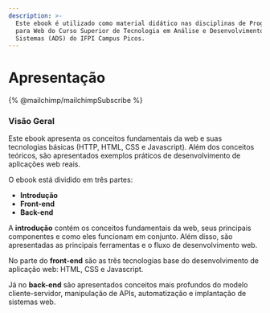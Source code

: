 ```yaml
---
description: >-
  Este ebook é utilizado como material didático nas disciplinas de Programação
  para Web do Curso Superior de Tecnologia em Análise e Desenvolvimento de
  Sistemas (ADS) do IFPI Campus Picos.
---
```


# Apresentação

{% @mailchimp/mailchimpSubscribe %}

### Visão Geral

Este ebook apresenta os conceitos fundamentais da web e suas tecnologias básicas (HTTP, HTML, CSS e Javascript). Além dos conceitos teóricos, são apresentados exemplos práticos de desenvolvimento de aplicações web reais.

O ebook está dividido em três partes:

* **Introdução**
* **Front-end**
* **Back-end**

A **introdução** contém os conceitos fundamentais da web, seus principais componentes e como eles funcionam em conjunto. Além disso, são apresentadas as principais ferramentas e o fluxo de desenvolvimento web.

No parte do **front-end** são as três tecnologias base do desenvolvimento de aplicação web: HTML, CSS e Javascript.

Já no **back-end** são apresentados conceitos mais profundos do modelo cliente-servidor, manipulação de APIs, automatização e implantação de sistemas web.
